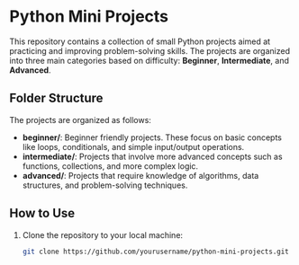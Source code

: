 # Python Mini Projects

This repository contains a collection of small Python projects aimed at practicing and improving problem-solving skills. The projects are organized into three main categories based on difficulty: **Beginner**, **Intermediate**, and **Advanced**.

## Folder Structure

The projects are organized as follows:

- **beginner/**: Beginner friendly projects. These focus on basic concepts like loops, conditionals, and simple input/output operations.
- **intermediate/**: Projects that involve more advanced concepts such as functions, collections, and more complex logic.
- **advanced/**: Projects that require knowledge of algorithms, data structures, and problem-solving techniques.


## How to Use

1. Clone the repository to your local machine:
   ```bash
   git clone https://github.com/yourusername/python-mini-projects.git